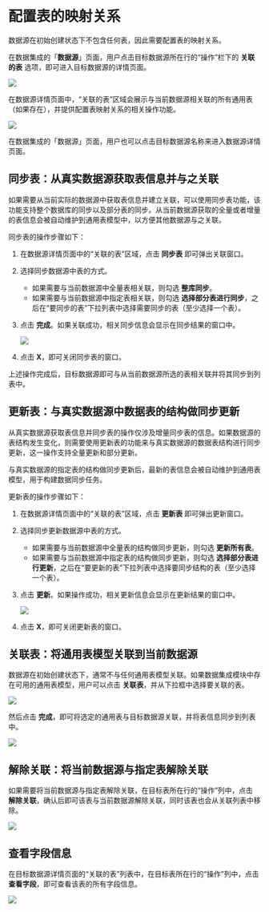 # 配置表的映射关系

数据源在初始创建状态下不包含任何表，因此需要配置表的映射关系。

在数据集成的「**数据源**」页面，用户点击目标数据源所在行的“操作”栏下的 **关联的表** 选项，即可进入目标数据源的详情页面。

<img src="https://pdb-doc.oss-cn-beijing.aliyuncs.com/dataflow/v2/associated-tables.png" scope="external" />

在数据源详情页面中，“关联的表”区域会展示与当前数据源相关联的所有通用表（如果存在），并提供配置表映射关系的相关操作功能。

<img src="https://pdb-doc.oss-cn-beijing.aliyuncs.com/dataflow/v2/datasource-detail1.png" scope="external" />

<note type="tip">
   <p>在数据集成的「数据源」页面，用户也可以点击目标数据源名称来进入数据源详情页面。</p>   
</note>

## 同步表：从真实数据源获取表信息并与之关联
  
如果需要从当前实际的数据源中获取表信息并建立关联，可以使用同步表功能，该功能支持整个数据库的同步以及部分表的同步。从当前数据源获取的全量或者增量的表信息会被自动维护到通用表模型中，以方便其他数据源与之关联。

同步表的操作步骤如下：

1. 在数据源详情页面中的“关联的表”区域，点击 **同步表** 即可弹出关联窗口。
2. 选择同步数据源中表的方式。

   * 如果需要与当前数据源中全量表相关联，则勾选 **整库同步**。
   * 如果需要与当前数据源中指定表相关联，则勾选 **选择部分表进行同步**，之后在“要同步的表”下拉列表中选择需要同步的表（至少选择一个表）。

3. 点击 **完成**。如果关联成功，相关同步信息会显示在同步结果的窗口中。
   
   <img src="https://pdb-doc.oss-cn-beijing.aliyuncs.com/dataflow/v2/table-update-result.png" scope="external" />

4. 点击 **X**，即可关闭同步表的窗口。

上述操作完成后，目标数据源即可与从当前数据源所选的表相关联并将其同步到列表中。

## 更新表：与真实数据源中数据表的结构做同步更新

从真实数据源获取表信息并同步表的操作仅涉及增量同步表的信息。如果数据源的表结构发生变化，则需要使用更新表的功能来与真实数据源的数据表结构进行同步更新，这一操作支持全量更新和部分更新。

与真实数据源的指定表的结构做同步更新后，最新的表信息会被自动维护到通用表模型，用于构建数据同步任务。

更新表的操作步骤如下：
1. 在数据源详情页面中的“关联的表”区域，点击 **更新表** 即可弹出更新窗口。
2. 选择同步更新数据源中表的方式。
   
   * 如果需要与当前数据源中全量表的结构做同步更新，则勾选 **更新所有表**。
   * 如果需要与当前数据源中指定表的结构做同步更新，则勾选 **选择部分表进行更新**，之后在“要更新的表”下拉列表中选择要同步结构的表（至少选择一个表）。
   
3. 点击 **更新**。如果操作成功，相关更新信息会显示在更新结果的窗口中。
   
   <img src="https://pdb-doc.oss-cn-beijing.aliyuncs.com/dataflow/v2/table-sync-result.png" scope="external" />

4. 点击 **X**，即可关闭更新表的窗口。

## 关联表：将通用表模型关联到当前数据源
  
数据源在初始创建状态下，通常不与任何通用表模型关联。如果数据集成模块中存在可用的通用表模型，用户可以点击 **关联表**，并从下拉框中选择要关联的表。

<img src="https://pdb-doc.oss-cn-beijing.aliyuncs.com/dataflow/v2/table-associate.png" scope="external" />

然后点击 **完成**，即可将选定的通用表与目标数据源关联，并将表信息同步到列表中。

<img src="https://pdb-doc.oss-cn-beijing.aliyuncs.com/dataflow/v2/table-associate-result1.png" scope="external" />

## 解除关联：将当前数据源与指定表解除关联

如果需要将当前数据源与指定表解除关联，在目标表所在行的“操作”列中，点击  **解除关联**，确认后即可该表与当前数据源解除关联，同时该表也会从关联列表中移除。

<img src="https://pdb-doc.oss-cn-beijing.aliyuncs.com/dataflow/v2/unbind-table1.png" scope="external" />
  
## 查看字段信息

在目标数据源详情页面的“关联的表”列表中，在目标表所在行的“操作”列中，点击 **查看字段**，即可查看该表的所有字段信息。

<img src="https://pdb-doc.oss-cn-beijing.aliyuncs.com/dataflow/v2/view-fields1.png" scope="external" />




